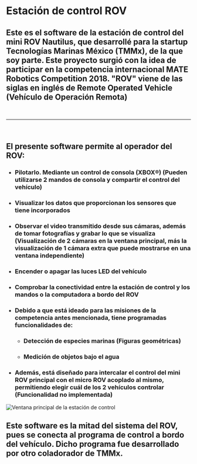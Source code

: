# Estación de control ROV

## Este es el software de la estación de control del mini ROV Nautilus, que desarrollé para la startup Tecnologías Marinas México (TMMx), de la que soy parte. Este proyecto surgió con la idea de participar en la competencia internacional MATE Robotics Competition 2018. "ROV" viene de las siglas en inglés de  Remote Operated Vehicle (Vehículo de Operación Remota)
<br>

____

<br/>

## El presente software permite al operador del ROV:
- ### Pilotarlo. Mediante un control de consola (XBOX®) (Pueden utilizarse 2 mandos de consola y compartir el control del vehículo)
- ### Visualizar los datos que proporcionan los sensores que tiene incorporados
- ### Observar el video transmitido desde sus cámaras, además de tomar fotografías y grabar lo que se visualiza (Visualización de 2 cámaras en la ventana principal, más la visualización de 1 cámara extra que puede mostrarse en una ventana independiente)
- ### Encender o apagar las luces LED del vehículo
- ### Comprobar la conectividad entre la estación de control y los mandos o la computadora a bordo del ROV
- ### Debido a que está ideado para las misiones de la competencia antes mencionada, tiene programadas funcionalidades de:
    - ### Detección de especies marinas (Figuras geométricas)
    - ### Medición de objetos bajo el agua
- ### Además, está diseñado para intercalar el control del mini ROV principal con el micro ROV acoplado al mismo, permitiendo elegir cuál de los 2 vehículos controlar (Funcionalidad no implementada)


![Ventana principal de la estación de control](EstaciónControl/Recursos/Ilustraciones/cover.png)

## Este software es la mitad del sistema del ROV, pues se conecta al programa de control a bordo del vehículo. Dicho programa fue desarrollado por otro coladorador de TMMx. 